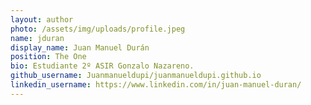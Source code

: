 ```yaml
---
layout: author
photo: /assets/img/uploads/profile.jpeg
name: jduran
display_name: Juan Manuel Durán
position: The One
bio: Estudiante 2º ASIR Gonzalo Nazareno.
github_username: Juanmanueldupi/juanmanueldupi.github.io
linkedin_username: https://www.linkedin.com/in/juan-manuel-duran/
---
```

